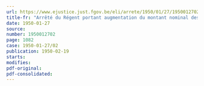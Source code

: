 ```yaml
---
url: https://www.ejustice.just.fgov.be/eli/arrete/1950/01/27/1950012702/justel
title-fr: "Arrêté du Régent portant augmentation du montant nominal des bons de caisse et obligations à émettre par la Société nationale de Crédit à l'Industrie"
date: 1950-01-27
source:
number: 1950012702
page: 1082
case: 1950-01-27/02
publication: 1950-02-19
starts:
modifies:
pdf-original:
pdf-consolidated:
---
```


